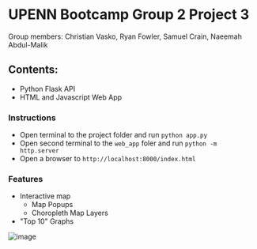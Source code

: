 # UPENN Bootcamp Group 2 Project 3
Group members: Christian Vasko, Ryan Fowler, Samuel Crain, Naeemah Abdul-Malik

## Contents:
- Python Flask API
- HTML and Javascript Web App

### Instructions
- Open terminal to the project folder and run `python app.py`
- Open second terminal to the `web_app` foler and run `python -m http.server`
- Open a browser to `http://localhost:8000/index.html`

### Features
- Interactive map
  - Map Popups
  - Choropleth Map Layers
- "Top 10" Graphs

![image](https://github.com/CriscentWolf/UPENN_Group2_Project3/assets/79270608/9027cb39-5c51-4403-94af-6fcebb1e57ed)
